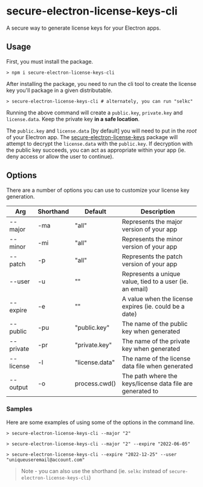 # secure-electron-license-keys-cli

A secure way to generate license keys for your Electron apps.

## Usage

First, you must install the package.
```shell
> npm i secure-electron-license-keys-cli
```

After installing the package, you need to run the cli tool to create the license key you'll package in a given distributable.
```shell
> secure-electron-license-keys-cli # alternately, you can run "selkc"
```

Running the above command will create a `public.key`, `private.key` and `license.data`. Keep the private key **in a safe location**. 

The `public.key` and `license.data` [by default] you will need to put in the _root_ of your Electron app. The [secure-electron-license-keys](https://github.com/reZach/secure-electron-license-keys) package will attempt to decrypt the `license.data` with the `public.key`. If decryption with the public key succeeds, you can act as appropriate within your app (ie. deny access or allow the user to continue).

## Options

There are a number of options you can use to customize your license key generation.

|Arg|Shorthand|Default|Description|
|---|---|---|---|
|--major|-ma|"all"|Represents the major version of your app|
|--minor|-mi|"all"|Represents the minor version of your app|
|--patch|-p|"all"|Represents the patch version of your app|
|--user|-u|""|Represents a unique value, tied to a user (ie. an email)|
|--expire|-e|""|A value when the license expires (ie. could be a date)|
|--public|-pu|"public.key"|The name of the public key when generated|
|--private|-pr|"private.key"|The name of the private key when generated|
|--license|-l|"license.data"|The name of the license data file when generated|
|--output|-o|process.cwd()|The path where the keys/license data file are generated to|

### Samples
Here are some examples of using some of the options in the command line.

```shell
> secure-electron-license-keys-cli --major "2"
```

```shell
> secure-electron-license-keys-cli --major "2" --expire "2022-06-05"
```

```shell
> secure-electron-license-keys-cli --expire "2022-12-25" --user "uniqueuseremail@account.com"
```

> Note - you can also use the shorthand (ie. `selkc` instead of `secure-electron-license-keys-cli`)